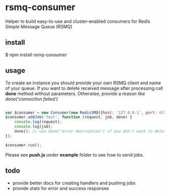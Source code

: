 # rsmq-consumer

Helper to build easy-to-use and cluster-enabled consumers for Redis Simple Message Queue (RSMQ)  

## install

$ npm install rsmq-consumer

## usage

To create an instance you should provide your own RSMQ client and name of your queue.
If you want to delete received message after processing call **done** method without parameters. 
Otherwise, provide a reason like *done('connection failed')* 

```javascript

var $consumer = new Consumer(new RedisSMQ({host: '127.0.0.1', port: 6379, ns: 'rsmq'}), 'rsmq');
$consumer.addJob('test', function (request, job, done) {
    console.log(request);
    console.log(job);
    done(); // use done('error description') if you don't want to delete received message
});

$consumer.run();

```

Please see **push.js** under **example** folder to see how to send jobs. 

## todo

- provide better docs for creating handlers and pushing jobs
- provide stats for error and success responses
